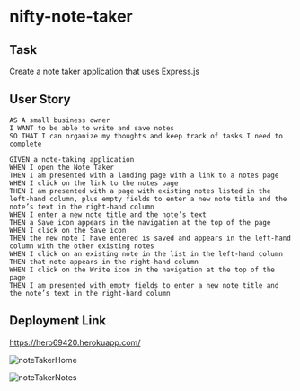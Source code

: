 # nifty-note-taker

## Task
Create a note taker application that uses Express.js

## User Story

```
AS A small business owner
I WANT to be able to write and save notes
SO THAT I can organize my thoughts and keep track of tasks I need to complete
```

```
GIVEN a note-taking application
WHEN I open the Note Taker
THEN I am presented with a landing page with a link to a notes page
WHEN I click on the link to the notes page
THEN I am presented with a page with existing notes listed in the left-hand column, plus empty fields to enter a new note title and the note’s text in the right-hand column
WHEN I enter a new note title and the note’s text
THEN a Save icon appears in the navigation at the top of the page
WHEN I click on the Save icon
THEN the new note I have entered is saved and appears in the left-hand column with the other existing notes
WHEN I click on an existing note in the list in the left-hand column
THEN that note appears in the right-hand column
WHEN I click on the Write icon in the navigation at the top of the page
THEN I am presented with empty fields to enter a new note title and the note’s text in the right-hand column
```

## Deployment Link
https://hero69420.herokuapp.com/

![noteTakerHome](https://user-images.githubusercontent.com/9371206/164837637-73175a7d-cfdc-4107-be8d-48c47a943c9e.png)

![noteTakerNotes](https://user-images.githubusercontent.com/9371206/164837648-02878c4c-0091-4aec-a478-1fb310878ab1.png)

